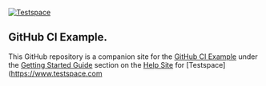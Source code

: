 [![Testspace](http://www.testspace.com/img/Testspace.png)](http://www.testspace.com)

## GitHub CI Example.
This GitHub repository is a companion site for the [GitHub CI Example](https://help.testspace.com/getting-started:github-ci-example) under the [Getting Started Guide](https://help.testspace.com/getting-started:overview) section on the [Help Site](https://help.testspace.com/testspace-help) for [Testspace](https://www.testspace.com
 
  
